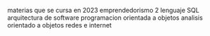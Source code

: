 materias que se cursa en 2023
emprendedorismo 2
lenguaje SQL
arquitectura de software
programacion orientada a objetos
analisis orientado a objetos
redes e internet
